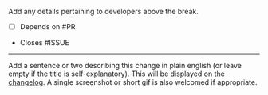 Add any details pertaining to developers above the break.

- [ ] Depends on #PR
- Closes #ISSUE

---

Add a sentence or two describing this change in plain english (or leave empty if the title is self-explanatory). This will be displayed on the [changelog](https://osu.ppy.sh/home/changelog). A single screenshot or short gif is also welcomed if appropriate.